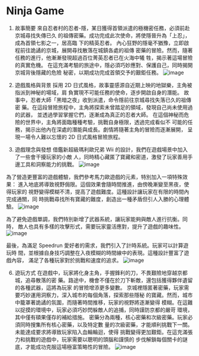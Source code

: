 # Ninja Game
1. 故事簡要
來自忍者村的忍者-隱，某日獲得首領派遣的極機密任務，必須前赴京城尋找失傳已久
的祖傳密藥。成功完成此次使命，將使隱晉升為「上忍」，成為首領七影之一，居高臨
下的精英忍者。
內心狂野的隱毫不猶豫，立即啟程前往詭譎的京城，展開尋找散落在城鎮各處的祖傳
密藥的冒險。然而，隨著任務的進行，他漸漸發現超過百位菁英忍者已在火海中犧
牲，揭示著這場冒險的真實危機。
在這充滿考驗的旅途中，隱必須巧妙應對、保護自己，同時揭開京城背後隱藏的危險
秘密，以期成功完成首領交予的艱鉅任務。
![image](https://github.com/jackson09255921/NinjaGame/assets/69616580/5bf59495-f943-4093-8389-56d6f1a9c241)


3. 遊戲風格與背景
採用 2D 日式風格，故事靈感源自近期上映的地獄樂，主角被指派到神秘的場域，肩
負實現不可能任務的使命，逐步開啟自身的潛能。
故事中，忍者大師「黑暗之夜」收到派遣，命令隱前往京城尋找失落已久的祖傳密
藥。在這段冒險旅程中，主角將探索未曾踏足的領域，發現自己尚未使用過的武器，
並透過學習掌握它們，逐漸成為真正的忍者大師。
在這個神秘而危險的世界中，主角將面臨種種考驗，挑戰自身極限，透過完成看似不
可能的任務，揭示出他內在深處的潛能與成長。劇情將隨著主角的冒險而逐漸展開，
呈現一場令人難以忘懷的 2D 日式風格冒險旅程。
4. 遊戲理念與發想
借鑑新超級瑪利歐兄弟 Wii 的設計，我們在遊戲場景中加入了一些會干擾玩家的小敵
人，同時精心藏匿了寶藏和密道，激發了玩家善用手邊工具和洞察能力的挑戰。
![image](https://github.com/jackson09255921/NinjaGame/assets/69616580/cf40804b-aeb0-4677-af83-5f5c8832b3b6)

為了營造更豐富的遊戲體驗，我們參考馬力歐遊戲的元素，特別加入一項特殊效果：
進入地底將導致視野侷限。這個效果會隨時間推進，由傍晚漸變至黑夜，使得玩家的
視野變得模糊不清，提高了遊戲難度。這種設計讓玩家在有限的時間內完成通關，同
時挑戰尋找所有寶藏的難度，創造出一種矛盾但引人入勝的心理體驗。
![image](https://github.com/jackson09255921/NinjaGame/assets/69616580/fa1d736a-ba6c-44ae-8b04-e384be79990a)

為了避免遊戲單調，我們特別新增了武器系統，讓玩家能夠與敵人進行抗衡。同時，
敵人也具有多樣的攻擊形式，需要玩家靈活應對，提升了遊戲的趣味性。
![image](https://github.com/jackson09255921/NinjaGame/assets/69616580/1bbbcbb4-7ea4-42a6-b364-2b1b82add956)

最後，為滿足 Speedrun 愛好者的需求，我們引入了計時系統。玩家可以計算遊玩時
間，並根據自身技巧調整在入夜模糊的時間線中的表現。這種設計豐富了遊戲內容，
滿足了各種玩家對於挑戰和速度的追求。
![image](https://github.com/jackson09255921/NinjaGame/assets/69616580/730af63e-d285-4015-a984-b3148caff793)

6. 遊玩方式
在遊戲中，玩家將化身主角，手握鋒利的刀，不畏艱險地穿越京都城，追尋散落的密
藥。路途中，機會不僅在於刀下斬敵，還包括獲得夥伴遺留的各種武器，這將為玩家
的冒險增添更多變數。
京城裡隱匿著密藥，玩家需要巧妙運用洞察力，深入城市的每個角落，探索那些隱秘
的寶藏。然而，城市中籠罩著詭譎的氛圍，而隨著時間推移，玩家的視野將逐漸變得
模糊。在這難以捉摸的環境中，玩家必須巧妙閃躲敵人的追捕，同時謹防京都的嚴苛
環境，其中僅有碩果僅存的補給措施。
密藥分為兩種，核心密藥和次級密藥。玩家必須同時搜集所有核心密藥，以及特定數
量的次級密藥，才能順利挑戰下一關。未能達成要求將導致玩家陷入血輪輪迴，使得
挑戰變得更加艱鉅。在這充滿張力和挑戰的遊戲中，玩家需要以聰明的頭腦和謹慎的
步伐解鎖每個關卡的謎底，才能成功克服這場極富策略性的冒險。
![image](https://github.com/jackson09255921/NinjaGame/assets/69616580/6c61f792-d2fb-4f98-9171-0365a283754f)
